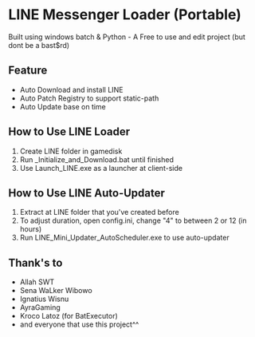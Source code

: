 # LINE Messenger Loader (Portable)
Built using windows batch & Python - A Free to use and edit project (but dont be a bast$rd)

## Feature
- Auto Download and install LINE
- Auto Patch Registry to support static-path
- Auto Update base on time

## How to Use LINE Loader
1. Create LINE folder in gamedisk
2. Run _Initialize_and_Download.bat until finished
3. Use Launch_LINE.exe as a launcher at client-side

## How to Use LINE Auto-Updater
1. Extract at LINE folder that you've created before
2. To adjust duration, open config.ini, change "4" to between 2 or 12 (in hours)
3. Run LINE_Mini_Updater_AutoScheduler.exe to use auto-updater

## Thank's to
- Allah SWT
- Sena WaLker Wibowo
- Ignatius Wisnu
- AyraGaming
- Kroco Latoz (for BatExecutor)
- and everyone that use this project^^

